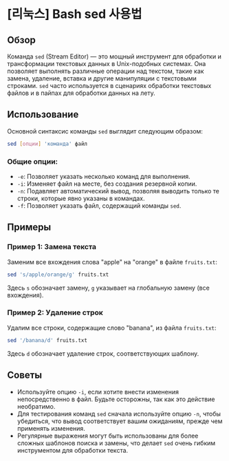 # [리눅스] Bash sed 사용법

## Обзор
Команда `sed` (Stream Editor) — это мощный инструмент для обработки и трансформации текстовых данных в Unix-подобных системах. Она позволяет выполнять различные операции над текстом, такие как замена, удаление, вставка и другие манипуляции с текстовыми строками. `sed` часто используется в сценариях обработки текстовых файлов и в пайпах для обработки данных на лету.

## Использование
Основной синтаксис команды `sed` выглядит следующим образом:

```bash
sed [опции] 'команда' файл
```

### Общие опции:
- `-e`: Позволяет указать несколько команд для выполнения.
- `-i`: Изменяет файл на месте, без создания резервной копии.
- `-n`: Подавляет автоматический вывод, позволяя выводить только те строки, которые явно указаны в командах.
- `-f`: Позволяет указать файл, содержащий команды `sed`.

## Примеры
### Пример 1: Замена текста
Заменим все вхождения слова "apple" на "orange" в файле `fruits.txt`:

```bash
sed 's/apple/orange/g' fruits.txt
```
Здесь `s` обозначает замену, `g` указывает на глобальную замену (все вхождения).

### Пример 2: Удаление строк
Удалим все строки, содержащие слово "banana", из файла `fruits.txt`:

```bash
sed '/banana/d' fruits.txt
```
Здесь `d` обозначает удаление строк, соответствующих шаблону.

## Советы
- Используйте опцию `-i`, если хотите внести изменения непосредственно в файл. Будьте осторожны, так как это действие необратимо.
- Для тестирования команд `sed` сначала используйте опцию `-n`, чтобы убедиться, что вывод соответствует вашим ожиданиям, прежде чем применять изменения.
- Регулярные выражения могут быть использованы для более сложных шаблонов поиска и замены, что делает `sed` очень гибким инструментом для обработки текста.